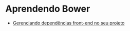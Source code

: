# Aprendendo Bower

- [Gerenciando dependências front-end no seu projeto](http://www.vitorbritto.com/blog/gerenciando-dependencias-front-end-no-seu-projeto/)
